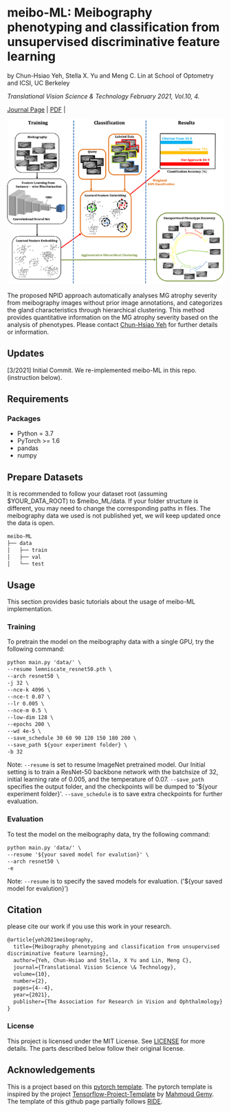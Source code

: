 # meibo-ML: Meibography phenotyping and classification from unsupervised discriminative feature learning

by Chun-Hsiao Yeh, Stella X. Yu and Meng C. Lin at School of Optometry and ICSI, UC Berkeley

<em>Translational Vision Science & Technology February 2021, Vol.10, 4.</em>

[Journal Page](https://tvst.arvojournals.org/article.aspx?articleid=2772251) | [PDF](http://www1.icsi.berkeley.edu/~stellayu/publication/doc/2021meiboTVST.pdf) | 

<img src="title-img.png" width="ˊ%" />

The proposed NPID approach automatically analyses MG atrophy severity from meibography images without prior image annotations, and categorizes the gland characteristics through hierarchical clustering. This method provides quantitative information on the MG atrophy severity based on the analysis of phenotypes. Please contact [Chun-Hsiao Yeh](mailto:daniel-yeh@berkeley.edu) for further details or information.


## Updates
[3/2021] Initial Commit. We re-implemented meibo-ML in this repo. (instruction below).


## Requirements
### Packages
* Python = 3.7
* PyTorch >= 1.6
* pandas
* numpy

## Prepare Datasets
It is recommended to follow your dataset root (assuming $YOUR_DATA_ROOT) to $meibo_ML/data. If your folder structure is different, you may need to change the corresponding paths in files. The meibography data we used is not published yet, we will keep updated once the data is open.
```
meibo-ML
├── data
│   ├── train
│   ├── val
│   └── test
```

## Usage
This section provides basic tutorials about the usage of meibo-ML implementation.

### Training
To pretrain the model on the meibography data with a single GPU, try the following command:
```
python main.py 'data/' \
--resume lemniscate_resnet50.pth \
--arch resnet50 \
-j 32 \
--nce-k 4096 \
--nce-t 0.07 \
--lr 0.005 \
--nce-m 0.5 \
--low-dim 128 \
--epochs 200 \
--wd 4e-5 \
--save_schedule 30 60 90 120 150 180 200 \
--save_path ${your experiment folder} \
-b 32
```
Note: `--resume` is set to resume ImageNet pretrained model. Our Initial setting is to train a ResNet-50 backbone network with the batchsize of 32, initial learning rate of 0.005, and the temperature of 0.07. `--save_path` specifies the output folder, and the checkpoints will be dumped to '${your experiment folder}'.  `--save_schedule` is to save extra checkpoints for further evaluation.

### Evaluation
To test the model on the meibography data, try the following command:
```
python main.py 'data/' \
--resume '${your saved model for evalution}' \
--arch resnet50 \
-e
```
Note: `--resume` is to specify the saved models for evaluation. ('${your saved model for evalution}')

## Citation
please cite our work if you use this work in your research.
```
@article{yeh2021meibography,
  title={Meibography phenotyping and classification from unsupervised discriminative feature learning},
  author={Yeh, Chun-Hsiao and Stella, X Yu and Lin, Meng C},
  journal={Translational Vision Science \& Technology},
  volume={10},
  number={2},
  pages={4--4},
  year={2021},
  publisher={The Association for Research in Vision and Ophthalmology}
}
```

### License
This project is licensed under the MIT License. See [LICENSE](https://github.com/danielchyeh/meibo-ML/blob/main/LICENSE) for more details. The parts described below follow their original license.

## Acknowledgements
This is a project based on this [pytorch template](https://github.com/victoresque/pytorch-template). The pytorch template is inspired by the project [Tensorflow-Project-Template](https://github.com/MrGemy95/Tensorflow-Project-Template) by [Mahmoud Gemy](https://github.com/MrGemy95). The template of this github page partially follows [RIDE](https://github.com/frank-xwang/RIDE-LongTailRecognition).



